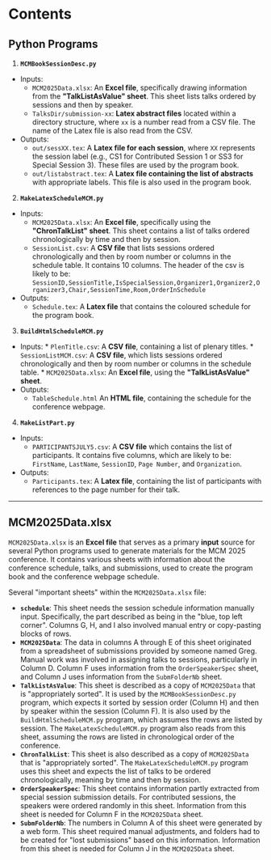 # Contents

## Python Programs

1.   **`MCMBookSessionDesc.py`**
    
*   Inputs:
    *   `MCM2025Data.xlsx`: An **Excel file**, specifically drawing information from the **"TalkListAsValue" 
        sheet**. This sheet lists talks ordered by sessions and then by speaker.
    *   `TalksDir/submission-xx`: **Latex abstract files** located within a directory structure, where `xx` is a 
        number read from a CSV file. The name of the Latex file is also read from the CSV.
*   Outputs:
    *   `out/sessXX.tex`: A **Latex file for each session**, where `XX` represents the session label (e.g., CS1 
        for Contributed Session 1 or SS3 for Special Session 3). These files are used by the program book.
    *   `out/listabstract.tex`: A **Latex file containing the list of abstracts** with appropriate labels. This 
        file is also used in the program book.

2.   **`MakeLatexScheduleMCM.py`**
*   Inputs:
       *   `MCM2025Data.xlsx`: An **Excel file**, specifically using the **"ChronTalkList" sheet**. This sheet 
           contains a list of talks ordered chronologically by time and then by session.
       *   `SessionList.csv`: A **CSV file** that lists sessions ordered chronologically and then by 
           room number or columns in the schedule table. It contains 10 columns. The header of the csv is likely to be:
           `SessionID,SessionTitle,IsSpecialSession,Organizer1,Organizer2,Organizer3,Chair,SessionTime,Room,OrderInSchedule`
*   Outputs:
       *    `Schedule.tex`: A **Latex file** that contains the coloured schedule for the program book.

3.   **`BuildHtmlScheduleMCM.py`**
*   Inputs:
          *   `PlenTitle.csv`: A **CSV file**, containing a list of plenary titles.
          *   `SessionListMCM.csv`: A **CSV file**, which lists sessions ordered chronologically and then by 
              room number or columns in the schedule table.
          *   `MCM2025Data.xlsx`: An **Excel file**, using the **"TalkListAsValue" sheet**.
*   Outputs:
       *   `TableSchedule.html` An **HTML file**, containing the schedule for the conference webpage.

4.   **`MakeListPart.py`**
*   Inputs:
       *   `PARTICIPANTSJULY5.csv`: A **CSV file** which contains the list of participants. It contains five columns, which are likely to be: `FirstName`, `LastName`, `SessionID`, `Page Number`, and `Organization`.
*   Outputs:
    *   `Participants.tex`: A **Latex file**, containing the list of participants with references to the page 
        number for their talk.

------

## MCM2025Data.xlsx

`MCM2025Data.xlsx` is an **Excel file** that serves as a primary **input** source for several Python programs used to generate materials for the MCM 2025 conference. It contains various sheets with information about the conference schedule, talks, and submissions, used to create the program book and the conference webpage schedule.

Several "important sheets" within the `MCM2025Data.xlsx` file:

*   **`schedule`**: This sheet needs the session schedule information manually input. Specifically, the part described as being in the "blue, top left corner". Columns G, H, and I also involved manual entry or copy-pasting blocks of rows.
*   **`MCM2025Data`**: The data in columns A through E of this sheet originated from a spreadsheet of submissions provided by someone named Greg. Manual work was involved in assigning talks to sessions, particularly in Column D. Column F uses information from the `OrderSpeakerSpec` sheet, and Column J uses information from the `SubmFolderNb` sheet.
*   **`TalkListAsValue`**: This sheet is described as a copy of `MCM2025Data` that is "appropriately sorted". It is used by the `MCMBookSessionDesc.py` program, which expects it sorted by session order (Column H) and then by speaker within the session (Column F). It is also used by the `BuildHtmlScheduleMCM.py` program, which assumes the rows are listed by session. The `MakeLatexScheduleMCM.py` program also reads from this sheet, assuming the rows are listed in chronological order of the conference.
*   **`ChronTalkList`**: This sheet is also described as a copy of `MCM2025Data` that is "appropriately sorted". The `MakeLatexScheduleMCM.py` program uses this sheet and expects the list of talks to be ordered chronologically, meaning by time and then by session.
*   **`OrderSpeakerSpec`**: This sheet contains information partly extracted from special session submission details. For contributed sessions, the speakers were ordered randomly in this sheet. Information from this sheet is needed for Column F in the `MCM2025Data` sheet.
*   **`SubmFolderNb`**: The numbers in Column A of this sheet were generated by a web form. This sheet required manual adjustments, and folders had to be created for "lost submissions" based on this information. Information from this sheet is needed for Column J in the `MCM2025Data` sheet.
